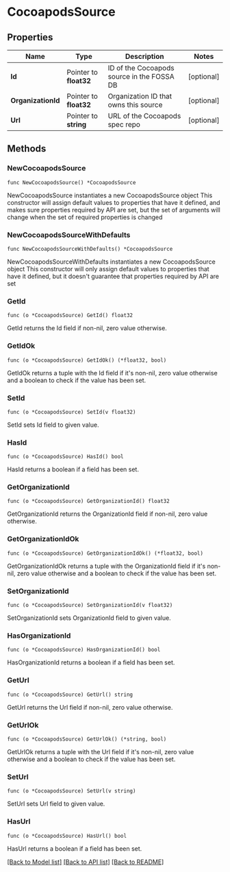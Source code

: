 # CocoapodsSource

## Properties

Name | Type | Description | Notes
------------ | ------------- | ------------- | -------------
**Id** | Pointer to **float32** | ID of the Cocoapods source in the FOSSA DB | [optional] 
**OrganizationId** | Pointer to **float32** | Organization ID that owns this source | [optional] 
**Url** | Pointer to **string** | URL of the Cocoapods spec repo | [optional] 

## Methods

### NewCocoapodsSource

`func NewCocoapodsSource() *CocoapodsSource`

NewCocoapodsSource instantiates a new CocoapodsSource object
This constructor will assign default values to properties that have it defined,
and makes sure properties required by API are set, but the set of arguments
will change when the set of required properties is changed

### NewCocoapodsSourceWithDefaults

`func NewCocoapodsSourceWithDefaults() *CocoapodsSource`

NewCocoapodsSourceWithDefaults instantiates a new CocoapodsSource object
This constructor will only assign default values to properties that have it defined,
but it doesn't guarantee that properties required by API are set

### GetId

`func (o *CocoapodsSource) GetId() float32`

GetId returns the Id field if non-nil, zero value otherwise.

### GetIdOk

`func (o *CocoapodsSource) GetIdOk() (*float32, bool)`

GetIdOk returns a tuple with the Id field if it's non-nil, zero value otherwise
and a boolean to check if the value has been set.

### SetId

`func (o *CocoapodsSource) SetId(v float32)`

SetId sets Id field to given value.

### HasId

`func (o *CocoapodsSource) HasId() bool`

HasId returns a boolean if a field has been set.

### GetOrganizationId

`func (o *CocoapodsSource) GetOrganizationId() float32`

GetOrganizationId returns the OrganizationId field if non-nil, zero value otherwise.

### GetOrganizationIdOk

`func (o *CocoapodsSource) GetOrganizationIdOk() (*float32, bool)`

GetOrganizationIdOk returns a tuple with the OrganizationId field if it's non-nil, zero value otherwise
and a boolean to check if the value has been set.

### SetOrganizationId

`func (o *CocoapodsSource) SetOrganizationId(v float32)`

SetOrganizationId sets OrganizationId field to given value.

### HasOrganizationId

`func (o *CocoapodsSource) HasOrganizationId() bool`

HasOrganizationId returns a boolean if a field has been set.

### GetUrl

`func (o *CocoapodsSource) GetUrl() string`

GetUrl returns the Url field if non-nil, zero value otherwise.

### GetUrlOk

`func (o *CocoapodsSource) GetUrlOk() (*string, bool)`

GetUrlOk returns a tuple with the Url field if it's non-nil, zero value otherwise
and a boolean to check if the value has been set.

### SetUrl

`func (o *CocoapodsSource) SetUrl(v string)`

SetUrl sets Url field to given value.

### HasUrl

`func (o *CocoapodsSource) HasUrl() bool`

HasUrl returns a boolean if a field has been set.


[[Back to Model list]](../README.md#documentation-for-models) [[Back to API list]](../README.md#documentation-for-api-endpoints) [[Back to README]](../README.md)


